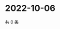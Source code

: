 # 2022-10-06

共 0 条

<!-- BEGIN WEIBO -->
<!-- 最后更新时间 Thu Oct 06 2022 00:47:18 GMT+0800 (China Standard Time) -->

<!-- END WEIBO -->
